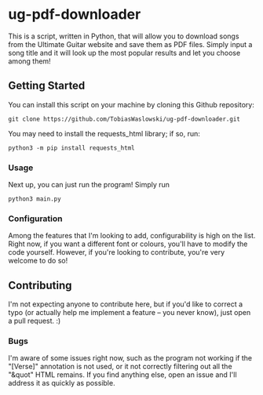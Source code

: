 # ug-pdf-downloader

This is a script, written in Python, that will allow you to download songs
from the Ultimate Guitar website and save them as PDF files.
Simply input a song title and it will look up the most popular results and let 
you choose among them!

## Getting Started

You can install this script on your machine by cloning this Github repository:

    git clone https://github.com/TobiasWaslowski/ug-pdf-downloader.git

You may need to install the requests_html library; if so, run:

    python3 -m pip install requests_html


### Usage

Next up, you can just run the program! Simply run

    python3 main.py

### Configuration

Among the features that I'm looking to add, configurability is high on the list.
Right now, if you want a different font or colours, you'll have to modify the code yourself.
However, if you're looking to contribute, you're very welcome to do so!

## Contributing

I'm not expecting anyone to contribute here, but if you'd like to correct a typo 
(or actually help me implement a feature – you never know), just open a pull request. :)

### Bugs

I'm aware of some issues right now, such as the program not working if the "[Verse]" annotation
is not used, or it not correctly filtering out all the "&quot" HTML remains.
If you find anything else, open an issue and I'll address it as quickly as possible.